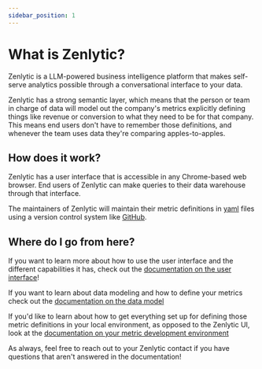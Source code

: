 ```yaml
---
sidebar_position: 1
---
```


# What is Zenlytic?

Zenlytic is a LLM-powered business intelligence platform that makes self-serve analytics possible through a conversational interface to your data.

Zenlytic has a strong semantic layer, which means that the person or team in charge of data will model out the company's metrics explicitly defining things like revenue or conversion to what they need to be for that company. This means end users don't have to remember those definitions, and whenever the team uses data they're comparing apples-to-apples.

## How does it work?

Zenlytic has a user interface that is accessible in any Chrome-based web browser. End users of Zenlytic can make queries to their data warehouse through that interface.

The maintainers of Zenlytic will maintain their metric definitions in [yaml](https://www.redhat.com/en/topics/automation/what-is-yaml) files using a version control system like [GitHub](https://github.com).


## Where do I go from here?

If you want to learn more about how to use the user interface and the different capabilities it has, check out the [documentation on the user interface](./3_zenlytic_ui/1_using_zenlytic.md)!

If you want to learn about data modeling and how to define your metrics check out the [documentation on the data model](./4_data_modeling/1_data_modeling.md)

If you'd like to learn about how to get everything set up for defining those metric definitions in your local environment, as opposed to the Zenlytic UI, look at the [documentation on your metric development environment](./5_development_environment/1_development_environment.md)

As always, feel free to reach out to your Zenlytic contact if you have questions that aren't answered in the documentation!

